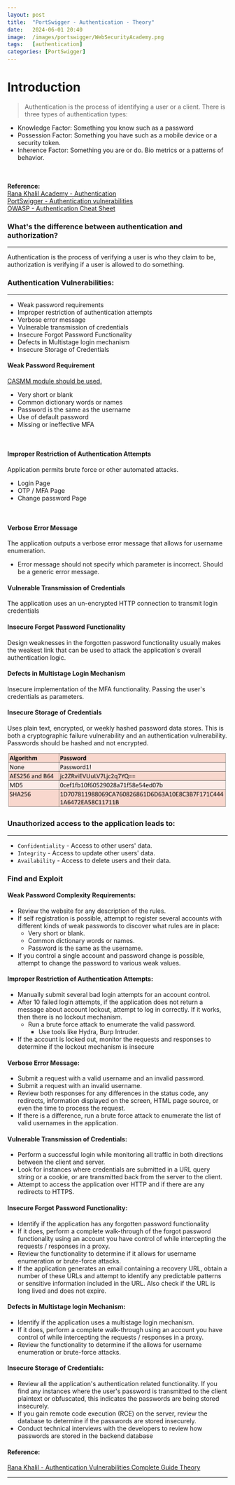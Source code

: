 ```yaml
---
layout: post
title:  "PortSwigger - Authentication - Theory"
date:   2024-06-01 20:40
image:  /images/portswigger/WebSecurityAcademy.png
tags:   [authentication]
categories: [PortSwigger]
---
```


# Introduction
>Authentication is the process of identifying a user or a client. There is three types of authentication types:

- Knowledge Factor: Something you know such as a password
- Possession Factor: Something you have such as a mobile device or a security token.
- Inherence Factor: Something you are or do. Bio metrics or a patterns of behavior.
<br/>
<br/>
<b>Reference:</b>
<br/>
<a href="https://academy.ranakhalil.com/courses/web-security-academy-video-series/lectures/45273752">Rana Khalil Academy - Authentication</a>
<br/>
<a href="https://portswigger.net/web-security/authentication">PortSwigger - Authentication vulnerabilities</a>
<br/>
<a href="https://cheatsheetseries.owasp.org/cheatsheets/Authentication_Cheat_Sheet.html">OWASP - Authentication Cheat Sheet</a>


### What's the difference between authentication and authorization?
<hr/>
Authentication is the process of verifying a user is who they claim to be, authorization is verifying if a user is allowed to do something.

### Authentication Vulnerabilities:
<hr/>

- Weak password requirements
- Improper restriction of authentication attempts
- Verbose error message
- Vulnerable transmission of credentials
- Insecure Forgot Password Functionality
- Defects in Multistage login mechanism
- Insecure Storage of Credentials

#### Weak Password Requirement

<a href="https://danielmiessler.com/p/casmm-consumer-authentication-security-maturity-model">CASMM module should be used.</a>

- Very short or blank
- Common dictionary words or names
- Password is the same as the username
- Use of default password
- Missing or ineffective MFA
<br/>

#### Improper Restriction of Authentication Attempts

Application permits brute force or other automated attacks.

- Login Page
- OTP / MFA Page
- Change password Page
<br/>

#### Verbose Error Message

The application outputs a verbose error message that allows for username enumeration.

- Error message should not specify which parameter is incorrect. Should be a generic error message.

#### Vulnerable Transmission of Credentials

The application uses an un-encrypted HTTP connection to transmit login credentials

#### Insecure Forgot Password Functionality

Design weaknesses in the forgotten password functionality usually makes the weakest link that can be used to attack the application's overall authentication logic.

#### Defects in Multistage Login Mechanism

Insecure implementation of the MFA functionality. Passing the user's credentials as parameters.

#### Insecure Storage of Credentials

Uses plain text, encrypted, or weekly hashed password data stores.
This is both a cryptographic failure vulnerability and an authentication vulnerability.
Passwords should be hashed and not encrypted.

![Authentication password storage](/images/portswigger/Authentication//authentication-theory-1.png)

### Unauthorized access to the application leads to:
<hr/>

- `Confidentiality` - Access to other users' data.
- `Integrity` - Access to update other users' data.
- `Availability` - Access to delete users and their data.

### Find and Exploit

#### Weak Password Complexity Requirements:

- Review the website for any description of the rules.
- If self registration is possible, attempt to register several accounts with different kinds of weak passwords to discover what rules are in place:
  - Very short or blank.
  - Common dictionary words or names.
  - Password is the same as the username.
- If you control a single account and password change is possible, attempt to change the password to various weak values.

#### Improper Restriction of Authentication Attempts:

 - Manually submit several bad login attempts for an account control.
 - After 10 failed login attempts, if the application does not return a message about account lockout, attempt to log in correctly. If it works, then there is no lockout mechanism.
   - Run a brute force attack to enumerate the valid password. 
     - Use tools like Hydra, Burp Intruder.
- If the account is locked out, monitor the requests and responses to determine if the lockout mechanism is insecure

#### Verbose Error Message:

- Submit a request with a valid username and an invalid password.
- Submit a request with an invalid username.
- Review both responses for any differences in the status code, any redirects, information displayed on the screen, HTML page source, or even the time to process the request.
- If there is a difference, run a brute force attack to enumerate the list of valid usernames in the application.

#### Vulnerable Transmission of Credentials:

- Perform a successful login while monitoring all traffic in both directions between the client and server.
- Look for instances where credentials are submitted in a URL query string or a cookie, or are transmitted back from the server to the client.
- Attempt to access the application over HTTP and if there are any redirects to HTTPS.

#### Insecure Forgot Password Functionality:

 - Identify if the application has any forgotten password functionality
 - If it does, perform a complete walk-through of the forgot password functionality using an account you have control of while intercepting the requests / responses in a proxy.
 - Review the functionality to determine if it allows for username enumeration or brute-force attacks.
 - If the application generates an email containing a recovery URL, obtain a number of these URLs and attempt to identify any predictable patterns or sensitive information included in the URL. Also check if the URL is long lived and does not expire.


 #### Defects in Multistage login Mechanism:
 - Identify if the application uses a multistage login mechanism.
 - If it does, perform a complete walk-through using an account you have control of while intercepting the requests / responses in a proxy.
 - Review the functionality to determine if the allows for username enumeration or brute-force attacks.

 #### Insecure Storage of Credentials:
 - Review all the application's authentication related functionality. If you find any instances where the user's password is transmitted to the client plaintext or obfuscated, this indicates the passwords are being stored insecurely.
- If you gain remote code execution (RCE) on the server, review the database to determine if the passwords are stored insecurely.
- Conduct technical interviews with the developers to review how passwords are stored in the backend database

#### Reference:
<a href="https://github.com/rkhal101/Web-Security-Academy-Series/blob/main/broken-authentication/theory/Authentication%20Vulnerabilities%20Complete%20Guide%20Theory%20Video%20Slides.pdf">Rana Khalil - Authentication Vulnerabilities Complete Guide Theory</a>
<hr/>